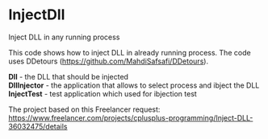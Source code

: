 # InjectDll
 Inject DLL in any running process
 
 This code shows how to inject DLL in already running process. The code uses DDetours (https://github.com/MahdiSafsafi/DDetours).
 
 **Dll** - the DLL that should be injected  
 **DllInjector** - the application that allows to select process and ibject the DLL  
 **InjectTest** - test application which used for ibjection test
 
 The project based on this Freelancer request: https://www.freelancer.com/projects/cplusplus-programming/Inject-DLL-36032475/details

